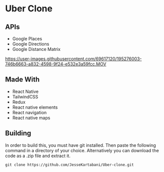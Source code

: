 # Uber Clone

## APIs

- Google Places
- Google Directions
- Google Distance Matrix

https://user-images.githubusercontent.com/69617120/195276003-746b6663-a832-4598-9f24-e532e3a59fcc.MOV

## Made With

- React Native
- TailwindCSS
- Redux
- React native elements
- React navigation
- React native maps

## Building

In order to build this, you must have git installed. Then paste the following command in a directory of your choice.
Alternatively you can download the code as a .zip file and extract it.

~~~git
git clone https://github.com/JesseKartabani/Uber-clone.git
~~~
